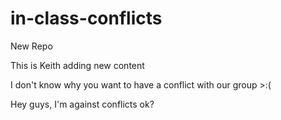 # in-class-conflicts

New Repo

This is Keith adding new content

I don't know why you want to have a conflict with our group >:(

Hey guys, I'm against conflicts ok?
